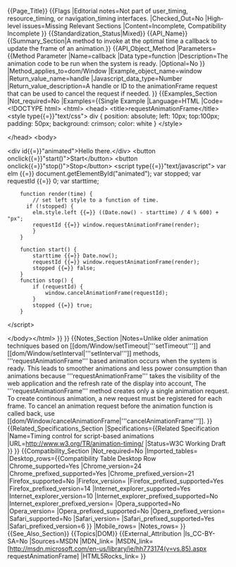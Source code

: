 {{Page_Title}}
{{Flags
|Editorial notes=Not part of user_timing, resource_timing, or navigation_timing interfaces.
|Checked_Out=No
|High-level issues=Missing Relevant Sections
|Content=Incomplete, Compatibility Incomplete
}}
{{Standardization_Status|Mixed}}
{{API_Name}}
{{Summary_Section|A method to invoke at the optimal time a callback to update the frame of an animation.}}
{{API_Object_Method
|Parameters={{Method Parameter
|Name=callback
|Data type=function
|Description=The animation code to be run when the system is ready.
|Optional=No
}}
|Method_applies_to=dom/Window
|Example_object_name=window
|Return_value_name=handle
|Javascript_data_type=Number
|Return_value_description=A handle or ID to the animationFrame request that can be used to cancel the request if needed.
}}
{{Examples_Section
|Not_required=No
|Examples={{Single Example
|Language=HTML
|Code=&lt;!DOCTYPE html&gt;
&lt;html&gt;
&lt;head&gt;
&lt;title&gt;requestAnimationFrame&lt;/title&gt;
&lt;style type{{=}}"text/css"&gt;
div { position: absolute; left: 10px; top:100px; padding: 50px;
  background: crimson; color: white }
&lt;/style&gt;

&lt;/head&gt;
&lt;body&gt;

&lt;div id{{=}}"animated"&gt;Hello there.&lt;/div&gt;
&lt;button onclick{{=}}"start()"&gt;Start&lt;/button&gt;
&lt;button onclick{{=}}"stop()"&gt;Stop&lt;/button&gt;
    &lt;script type{{=}}"text/javascript"&gt;
        var elm {{=}} document.getElementById("animated");
        var stopped;
        var requestId {{=}} 0;
        var starttime;

        function render(time) {
            // set left style to a function of time. 
          if (!stopped) {
            elm.style.left {{=}} ((Date.now() - starttime) / 4 % 600) + "px";
            requestId {{=}} window.requestAnimationFrame(render);
            }
        }

        function start() {
            starttime {{=}} Date.now();
            requestId {{=}} window.requestAnimationFrame(render);
            stopped {{=}} false;
        }
        function stop() {
            if (requestId) {
                window.cancelAnimationFrame(requestId);
            }
            stopped {{=}} true;
        }


&lt;/script&gt;


&lt;/body&gt;&lt;/html&gt;
}}
}}
{{Notes_Section
|Notes=Unlike older animation techniques based on [[dom/Window/setTimeout|'''setTimeout''']] and [[dom/Window/setInterval|'''setInterval''']] methods, '''requestAnimationFrame''' based animation occurs when the system is ready.  This leads to smoother animations and less power consumption than animations because '''requestAnimationFrame''' takes the visibility of the web application and the refresh rate of the display  into account,
The '''requestAnimationFrame''' method creates only a single animation request.  To create continous animation, a new request must be registered for each frame.
To cancel an animation request before the animation function is called back, use [[dom/Window/cancelAnimationFrame|'''cancelAnimationFrame''']].
}}
{{Related_Specifications_Section
|Specifications={{Related Specification
|Name=Timing control for script-based animations
|URL=http://www.w3.org/TR/animation-timing/
|Status=W3C Working Draft
}}
}}
{{Compatibility_Section
|Not_required=No
|Imported_tables=
|Desktop_rows={{Compatibility Table Desktop Row
|Chrome_supported=Yes
|Chrome_version=24
|Chrome_prefixed_supported=Yes
|Chrome_prefixed_version=21
|Firefox_supported=No
|Firefox_version=
|Firefox_prefixed_supported=Yes
|Firefox_prefixed_version=14
|Internet_explorer_supported=Yes
|Internet_explorer_version=10
|Internet_explorer_prefixed_supported=No
|Internet_explorer_prefixed_version=
|Opera_supported=No
|Opera_version=
|Opera_prefixed_supported=No
|Opera_prefixed_version=
|Safari_supported=No
|Safari_version=
|Safari_prefixed_supported=Yes
|Safari_prefixed_version=6
}}
|Mobile_rows=
|Notes_rows=
}}
{{See_Also_Section}}
{{Topics|DOM}}
{{External_Attribution
|Is_CC-BY-SA=No
|Sources=MSDN
|MDN_link=
|MSDN_link=[http://msdn.microsoft.com/en-us/library/ie/hh773174(v=vs.85).aspx requestAnimationFrame]
|HTML5Rocks_link=
}}
